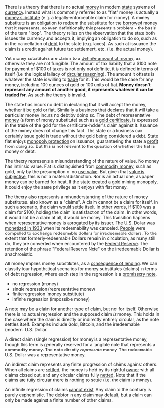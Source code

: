There is a theory that there is no actual [money](Money-Taxonomy) in modern [state](Glossary#state) systems of [currency](https://en.wikipedia.org/wiki/Currency). Instead what is commonly referred to as "fiat" money is actually a [money substitute](https://wiki.mises.org/wiki/Money_substitutes) (e.g. a legally-enforceable claim for money). A money substitute is an obligation to redeem the substitute for the [borrowed](Glossary#borrow) money that it represents, so even definitionally this presents a problem - the basis of the term "loop". The theory relies on the observation that the state both issues the currency and accepts it, implying an obligation to do so, such as in the cancellation of [debt](Glossary#loan) to the state (e.g. taxes). As such at issuance the claim is a credit against future tax settlement, etc. (i.e. the actual money).

Yet money substitutes are claims to a [definite amount of money](https://wiki.mises.org/wiki/Money_substitutes#Nature), as otherwise they are not fungible. The amount of tax liability that a $100 note for payment of $100 of taxes is not only not definite, it is defined in terms of itself (i.e. the logical fallacy of [circular reasoning](https://en.wikipedia.org/wiki/Circular_reasoning)). The amount it offsets is whatever the state is willing to [trade](Glossary#trade) for it. This would be the case for any money, including 100 ounces of gold or 100 units of fiat. **Money doesn't represent any amount of another good, it represents whatever it can be traded for.** As such the theory is invalid.

The state has incurs no debt in declaring that it will accept the money, whether it be gold or fiat. Similarly a business that declares that it will take a particular money incurs no debt by doing so. The debt of [representative money](https://en.wikipedia.org/wiki/Representative_money) (a form of money substitute) such as a [gold certificate](https://en.wikipedia.org/wiki/Gold_certificate), is expressed in the trade of the gold for the certificate-holder's claim against it. Issuance of the money does not change this fact. The state or a business can certainly issue gold in trade without the gold being considered a debt. State fiat enjoys [monopoly protection](https://en.wikipedia.org/wiki/Counterfeit) on issuance, guaranteeing the state a [profit](https://en.wikipedia.org/wiki/Seigniorage) from doing so. But this is not relevant to the question of whether the fiat is money or debt.

The theory represents a misunderstanding of the nature of value. No money has intrinsic value. Fiat is distinguished from [commodity money](https://en.wikipedia.org/wiki/Commodity_money), such as gold, only by the presumption of no [use value](https://en.wikipedia.org/wiki/Use_value). But given that [value is subjective](https://en.wikipedia.org/wiki/Subjective_theory_of_value), this is not a material distinction. Nor is an actual one, as paper money can be burned for heat. If the state created a gold mining monopoly, it could enjoy the same privilege as it enjoys with fiat money.

The theory also represents a misunderstanding of the nature of money substitutes, also known as a "claims". A claim cannot be a claim for itself. In such a scenario, the claim would settle itself. In other words, if $100 was a claim for $100, holding the claim is satisfaction of the claim. In other words, it would not be a claim at all, it would be money. This transition happens when representative money is abrogated by its issuer. The U.S. Dollar was [monetized in 1933](https://en.wikipedia.org/wiki/Gold_Reserve_Act) when its redeemability was canceled. [People](Glossary#person) were compelled to exchange redeemable dollars for irredeemable dollars. To the extent that formerly-redeemable Dollars remain in circulation, as many still do, they are converted when encountered by the [Federal Reserve](https://en.wikipedia.org/wiki/Federal_Reserve). The retention of the phrase "Federal Reserve Note" on the irredeemable Dollar is anachronistic.

All money implies money substitutes, as a [consequence of lending](Credit-Expansion-Fallacy). We can classify four hypothetical scenarios for money substitutes (claims) in terms of debt regression, where each step in the regression is a [promissory note](https://en.wikipedia.org/wiki/Promissory_note).

* no regression (money)
* single regression (representative money)
* finite regression (money substitute)
* infinite regression (impossible money)

A note may be a claim for another type of claim, but not for itself. Otherwise there is no actual regression and the supposed claim *is* money. This holds in the case where the claim is directly or indirectly entirely circular, as the note settles itself. Examples include Gold, Bitcoin, and the irredeemable (modern) U.S. Dollar.

A direct claim (single regression) for money is a representative money, though this term is generally reserved for a tangible note that represents a commodity money. The note directly *represents* money. The redeemable U.S. Dollar was a representative money.

An indirect claim represents any finite progression of claims against others. When all claims are [settled](https://en.wikipedia.org/wiki/Clearing_(finance)), the money is held by its rightful [owner](Glossary#owner) with all claims closed out, and any circular claims fully [netted](https://en.wikipedia.org/wiki/Set-off_(law)#Close_out_netting). Note that if the claims are fully circular there is nothing to settle (i.e. the claim is money).

An infinite regression of claims [cannot exist](https://en.wikipedia.org/wiki/Turtles_all_the_way_down). Any claim to the contrary is purely euphemistic. The debtor in any claim may default, but a claim can only be made against a finite number of other claims.